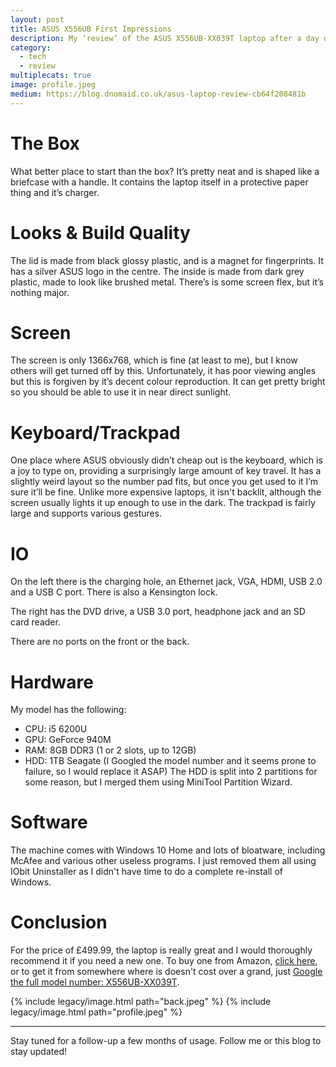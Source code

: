 ```yaml
---
layout: post
title: ASUS X556UB First Impressions
description: My ‘review’ of the ASUS X556UB-XX039T laptop after a day of use.
category:
  - tech
  - review
multiplecats: true
image: profile.jpeg
medium: https://blog.dnomaid.co.uk/asus-laptop-review-cb64f208481b
---
```


# The Box
What better place to start than the box? It’s pretty neat and is shaped like a briefcase with a handle. It contains the laptop itself in a protective paper thing and it’s charger.

# Looks & Build Quality
The lid is made from black glossy plastic, and is a magnet for fingerprints. It has a silver ASUS logo in the centre. The inside is made from dark grey plastic, made to look like brushed metal. There’s is some screen flex, but it’s nothing major.

# Screen
The screen is only 1366x768, which is fine (at least to me), but I know others will get turned off by this. Unfortunately, it has poor viewing angles but this is forgiven by it’s decent colour reproduction. It can get pretty bright so you should be able to use it in near direct sunlight.

# Keyboard/Trackpad
One place where ASUS obviously didn’t cheap out is the keyboard, which is a joy to type on, providing a surprisingly large amount of key travel. It has a slightly weird layout so the number pad fits, but once you get used to it I’m sure it’ll be fine. Unlike more expensive laptops, it isn't backlit, although the screen usually lights it up enough to use in the dark. The trackpad is fairly large and supports various gestures.

# IO
On the left there is the charging hole, an Ethernet jack, VGA, HDMI, USB 2.0 and a USB C port. There is also a Kensington lock.

The right has the DVD drive, a USB 3.0 port, headphone jack and an SD card reader.

There are no ports on the front or the back.

# Hardware
My model has the following:
- CPU: i5 6200U
- GPU: GeForce 940M
- RAM: 8GB DDR3 (1 or 2 slots, up to 12GB)
- HDD: 1TB Seagate (I Googled the model number and it seems prone to failure, so I would replace it ASAP)
The HDD is split into 2 partitions for some reason, but I merged them using MiniTool Partition Wizard.

# Software
The machine comes with Windows 10 Home and lots of bloatware, including McAfee and various other useless programs. I just removed them all using IObit Uninstaller as I didn't have time to do a complete re-install of Windows.

# Conclusion
For the price of £499.99, the laptop is really great and I would thoroughly recommend it if you need a new one. To buy one from Amazon, [click here](https://www.amazon.co.uk/dp/B01FE6HST0/), or to get it from somewhere where is doesn't cost over a grand, just [Google the full model number: X556UB-XX039T](https://duckduckgo.com/?q=X556UB-XX039T).

{% include legacy/image.html path="back.jpeg" %}
{% include legacy/image.html path="profile.jpeg" %}

---

Stay tuned for a follow-up a few months of usage. Follow me or this blog to stay updated!
